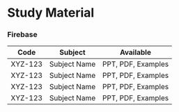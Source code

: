 # Study Material


### Firebase
| Code | Subject | Available  |
|---|---|---|
| XYZ-123 | Subject Name | PPT, PDF, Examples |
| XYZ-123 | Subject Name | PPT, PDF, Examples |
| XYZ-123 | Subject Name | PPT, PDF, Examples |
| XYZ-123 | Subject Name | PPT, PDF, Examples |

